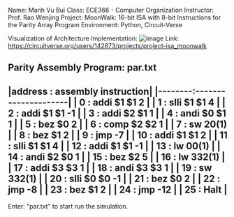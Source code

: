 Name: Manh Vu Bui
Class: ECE366 - Computer Organization
Instructor: Prof. Rao Wenjing
Project: MoonWalk: 16-bit ISA with 8-bit Instructions for the Parity Array Program
Environment: Python, Circuit-Verse

Visualization of Architecture Implementation:
![image](https://github.com/FenixVu442/ECE366-Project-MoonWalk-ISA/assets/104748038/469d0b17-3ad0-4a3b-9aa4-2ead46cabf17)
Link: https://circuitverse.org/users/142873/projects/project-isa_moonwalk

Parity Assembly Program:  par.txt
--------------------------------
|address : assembly instruction|
|--------:---------------------|
|   0    : addi $1 $1 2        |
|   1    : slli $1 $1 4        |
|   2    : addi $1 $1 -1       |
|   3    : addi $2 $1 1        |
|   4    : andi $0 $1 1        |
|   5    : bez $0 2            |
|   6    : comp $2 $2 1        |
|   7    : sw $2 0($1)         |
|   8    : bez $1 2            |
|   9    : jmp -7              |
|  10    : addi $1 $1 2        |
|  11    : slli $1 $1 4        |
|  12    : addi $1 $1 -1       |
|  13    : lw $0 0($1)         |
|  14    : andi $2 $0 1        |
|  15    : bez $2 5            |
|  16    : lw $3 32($1)        |
|  17    : addi $3 $3 1        |
|  18    : andi $3 $3 1        |
|  19    : sw $3 32($1)        |
|  20    : slli $0 $0 -1       |
|  21    : bez $0 2            |
|  22    : jmp -8              |
|  23    : bez $1 2            |
|  24    : jmp -12             |
|  25    : Halt                |
--------------------------------

Enter: "par.txt" to start run the simulation. 
